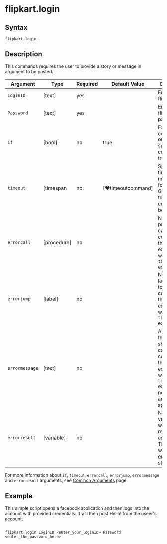 # flipkart.login

## Syntax

```G1ANT
flipkart.login
```

## Description

This commands requires the user to provide a story or message in argument to be posted.

| Argument         | Type       | Required | Default Value                                               | Description |
| ---------------- | ---------- | -------- | ----------------------------------------------------------- | ----------- |
| `LoginID`        | [text]     | yes      |                                                             |Enter the flipkart email.|
| `Password`       | [text]     | yes      |                                                             |Enter the flipkart password.|
| `if`             | [bool]     | no       | true                                                        | Executes the command only if a specified condition is true   |
| `timeout`        | [timespan  | no       | [♥timeoutcommand]| Specifies time in milliseconds for G1ANT.Robot to wait for the command to be executed |
| `errorcall`      | [procedure]| no       |                                                             | Name of a procedure to call when the command throws an exception or when a given `timeout` expires |
| `errorjump`      | [label]    | no       |                                                             | Name of the label to jump to when the command throws an exception or when a given `timeout` expires |
| `errormessage`   | [text]     | no       |                                                             | A message that will be shown in case the command throws an exception or when a given `timeout` expires, and no `errorjump` argument is specified |
| `errorresult`    | [variable] | no       |                                                             | Name of a variable that will store the returned exception. The variable will be of [error](https://manual.g1ant.com/link/G1ANT.Language/G1ANT.Language/Structures/ErrorStructure.md) structure  |

For more information about `if`, `timeout`, `errorcall`, `errorjump`, `errormessage` and `errorresult` arguments, see [Common Arguments](https://manual.g1ant.com/link/G1ANT.Manual/appendices/common-arguments.md) page.

## Example

This simple script opens a facebook application and then logs into the account with provided credentials. It will then post Hello! from the useer's account.

```G1ANT

flipkart.login LoginID <enter_your_loginID> Password <enter_the_password_here>

```

